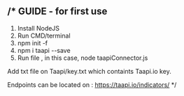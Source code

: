 /*
GUIDE - for first use
-------------------
1. Install NodeJS
2. Run CMD/terminal
3. npm init -f
4. npm i taapi --save
5. Run file , in this case, node taapiConnector.js


Add txt file on Taapi/key.txt which containts Taapi.io key.

Endpoints can be located on : https://taapi.io/indicators/
*/
